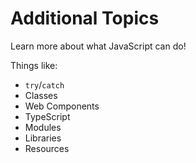 # Additional Topics
Learn more about what JavaScript can do!

Things like:

- `try`/`catch`
- Classes
- Web Components
- TypeScript
- Modules
- Libraries
- Resources
